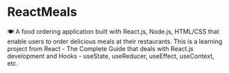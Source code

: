 # ReactMeals
🍽️ A food ordering application built with React.js, Node.js, HTML/CSS that enable users to order delicious meals at their restaurants. This is a learning project from React - The Complete Guide that deals with React.js development and Hooks - useState, useReducer, useEffect, useContext, etc.
